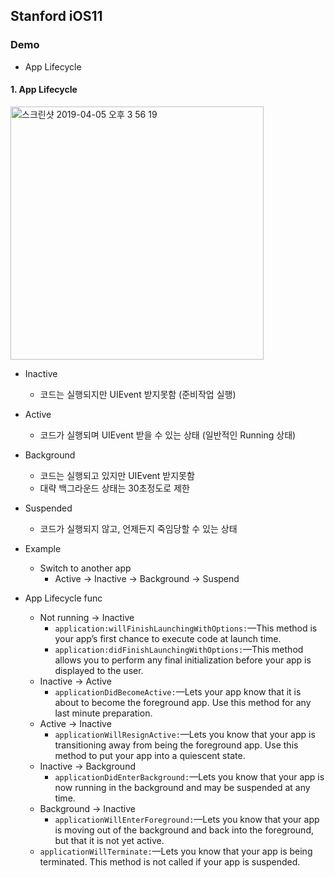 ## Stanford iOS11

### Demo

- App Lifecycle



#### 1. App Lifecycle

<img width="405" alt="스크린샷 2019-04-05 오후 3 56 19" src="https://user-images.githubusercontent.com/37703727/55611611-f9ee6b80-57c0-11e9-8b80-103a9eaa6764.png">

- Inactive
  - 코드는 실행되지만 UIEvent 받지못함 (준비작업 실행)
- Active
  - 코드가 실행되며 UIEvent 받을 수 있는 상태 (일반적인 Running 상태)
- Background
  - 코드는 실행되고 있지만 UIEvent 받지못함
  - 대략 백그라운드 상태는 30초정도로 제한

- Suspended
  - 코드가 실행되지 않고, 언제든지 죽임당할 수 있는 상태
- Example
  - Switch to another app
    - Active ->  Inactive -> Background -> Suspend
- App Lifecycle func
  - Not running -> Inactive
    - `application:willFinishLaunchingWithOptions:`—This method is your app’s first chance to execute code at launch time.
    - `application:didFinishLaunchingWithOptions:`—This method allows you to perform any final initialization before your app is displayed to the user.
  - Inactive -> Active
    - `applicationDidBecomeActive:`—Lets your app know that it is about to become the foreground app. Use this method for any last minute preparation.
  - Active -> Inactive
    - `applicationWillResignActive:`—Lets you know that your app is transitioning away from being the foreground app. Use this method to put your app into a quiescent state.
  - Inactive -> Background
    - `applicationDidEnterBackground:`—Lets you know that your app is now running in the background and may be suspended at any time.
  - Background -> Inactive
    - `applicationWillEnterForeground:`—Lets you know that your app is moving out of the background and back into the foreground, but that it is not yet active.
  - `applicationWillTerminate:`—Lets you know that your app is being terminated. This method is not called if your app is suspended.
